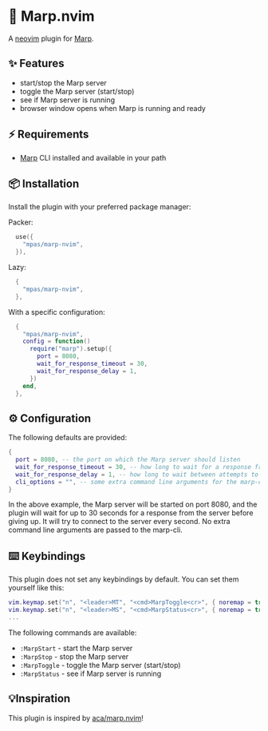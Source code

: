 # 🔌 Marp.nvim

A [neovim](https://neovim.io/) plugin for [Marp](https://marp.app/).

## ✨ Features

- start/stop the Marp server
- toggle the Marp server (start/stop)
- see if Marp server is running
- browser window opens when Marp is running and ready

## ⚡️ Requirements

- [Marp](https://marp.app/) CLI installed and available in your path

## 📦 Installation

Install the plugin with your preferred package manager:

Packer:

```lua
  use({
    "mpas/marp-nvim",
  }),
```

Lazy:

```lua
  {
    "mpas/marp-nvim",
  },
```

With a specific configuration:

```lua
  {
    "mpas/marp-nvim",
    config = function()
      require("marp").setup({
        port = 8080,
        wait_for_response_timeout = 30,
        wait_for_response_delay = 1,
      })
    end,
  },
```

## ⚙️ Configuration

The following defaults are provided:

```lua
{
  port = 8080, -- the port on which the Marp server should listen
  wait_for_response_timeout = 30, -- how long to wait for a response from the server before giving up
  wait_for_response_delay = 1, -- how long to wait between attempts to connect to the server
  cli_options = "", -- some extra command line arguments for the marp-cli
}
```

In the above example, the Marp server will be started on port 8080, and the plugin will wait for up to 30 seconds for a response from the server before giving up. It will try to connect to the server every second. No extra command line arguments are passed to the marp-cli.

## ⌨️ Keybindings

This plugin does not set any keybindings by default. You can set them yourself like this:

```lua
vim.keymap.set("n", "<leader>MT", "<cmd>MarpToggle<cr>", { noremap = true, silent = true })
vim.keymap.set("n", "<leader>MS", "<cmd>MarpStatus<cr>", { noremap = true, silent = true })
...
```

The following commands are available:

- `:MarpStart` - start the Marp server
- `:MarpStop` - stop the Marp server
- `:MarpToggle` - toggle the Marp server (start/stop)
- `:MarpStatus` - see if Marp server is running

## 💡Inspiration

This plugin is inspired by [aca/marp.nvim](https://github.com/aca/marp.nvim)!
